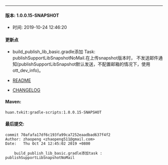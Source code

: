 --- 

#### 版本: 1.0.0.15-SNAPSHOT
* 时间: 2019-10-24 12:46:20
#### 更新点
* build_publish_lib_basic.gradle添加 Task: publishSupportLibSnapshotNoMail.在上传snapshot版本时，
不发送邮件通知(publishSupportLibSnapshot默认发送，不配置邮箱的情况下，使用ott_dev_info)。

* [README](https://gitlab.com/android_tvkit/gradle_scripts/blob/master/README.md) 
* [CHANGELOG](https://gitlab.com/android_tvkit/gradle_scripts/blob/master/CHANGELOG.md)
#### Maven:
``` 
huan.tvkit:gradle-scripts:1.0.0.15-SNAPSHOT
``` 

#### 最后提交:
``` 
commit 70afafa17df6c193fa99ca7252eaadbad637f4f2
Author: zhaopeng <zhaopeng511@gmail.com>
Date:   Thu Oct 24 12:45:02 2019 +0800

    build_publish_lib_basic.gradle添加task : publishSupportLibSnapshotNoMail
``` 
